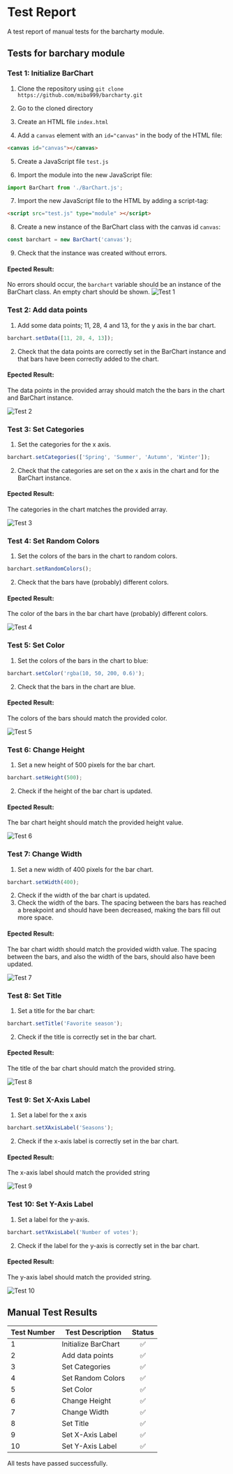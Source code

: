 # Test Report
A test report of manual tests for the barcharty module.

## Tests for barchary module

### Test 1: Initialize BarChart
1. Clone the repository using `git clone https://github.com/miba999/barcharty.git`
   
2. Go to the cloned directory 
   
3. Create an HTML file `index.html`
   
4. Add a `canvas` element with an `id="canvas"` in the body of the HTML file:
```html
<canvas id="canvas"></canvas>
```

5. Create a JavaScript file `test.js`

6. Import the module into the new JavaScript file:
```js
import BarChart from './BarChart.js';
```

7. Import the new JavaScript file to the HTML by adding a script-tag:
```html
<script src="test.js" type="module" ></script>
```

8. Create a new instance of the BarChart class with the canvas id `canvas`:
```js
const barchart = new BarChart('canvas');
```

9. Check that the instance was created without errors.

#### Epected Result: 
No errors should occur, the `barchart` variable should be an instance of the BarChart class. An empty chart should be shown. 
![Test 1](.images/../images/test-report_test-1.png)

### Test 2: Add data points
1. Add some data points; 11, 28, 4 and 13, for the y axis in the bar chart.
```js
barchart.setData([11, 28, 4, 13]);
```

2. Check that the data points are correctly set in the BarChart instance and that bars have been correctly added to the chart.

#### Epected Result: 
The data points in the provided array should match the the bars in the chart and BarChart instance.

![Test 2](.images/../images/test-report_test-2.png)

### Test 3: Set Categories
1. Set the categories for the x axis. 

```js
barchart.setCategories(['Spring', 'Summer', 'Autumn', 'Winter']);
```

2. Check that the categories are set on the x axis in the chart and for the BarChart instance. 

#### Epected Result: 
The categories in the chart matches the provided array.

![Test 3](.images/../images/test-report_test-3.png)

### Test 4: Set Random Colors
1. Set the colors of the bars in the chart to random colors.
```js
barchart.setRandomColors();
```

2. Check that the bars have (probably) different colors. 
#### Epected Result: 
The color of the bars in the bar chart have (probably) different colors.

![Test 4](.images/../images/test-report_test-4.png)

### Test 5: Set Color
1. Set the colors of the bars in the chart to blue:
```js
barchart.setColor('rgba(10, 50, 200, 0.6)');
```

2. Check that the bars in the chart are blue. 

#### Epected Result:
The colors of the bars should match the provided color.

![Test 5](.images/../images/test-report_test-5.png) 

### Test 6: Change Height
1. Set a new height of 500 pixels for the bar chart.

```js
barchart.setHeight(500);
```

2. Check if the height of the bar chart is updated.

#### Epected Result: 
The bar chart height should match the provided height value.

![Test 6](.images/../images/test-report_test-6.png)

### Test 7: Change Width
1. Set a new width of 400 pixels for the bar chart.

```js
barchart.setWidth(400);
```

2. Check if the width of the bar chart is updated. 
3. Check the width of the bars. The spacing between the bars has reached a breakpoint and should have been decreased, making the bars fill out more space. 

#### Epected Result: 
The bar chart width should match the provided width value. The spacing between the bars, and also the width of the bars, should also have been updated.

![Test 7](.images/../images/test-report_test-7.png)

### Test 8: Set Title
1. Set a title for the bar chart:

```js
barchart.setTitle('Favorite season');
```
2. Check if the title is correctly set in the bar chart.

#### Epected Result: 
The title of the bar chart should match the provided string.

![Test 8](.images/../images/test-report_test-8.png)

### Test 9: Set X-Axis Label
1. Set a label for the x axis

```js
barchart.setXAxisLabel('Seasons');
```
2. Check if the x-axis label is correctly set in the bar chart.

#### Epected Result: 
The x-axis label should match the provided string

![Test 9](.images/../images/test-report_test-9.png)

### Test 10: Set Y-Axis Label
1. Set a label for the y-axis.

```js
barchart.setYAxisLabel('Number of votes');
```

2. Check if the label for the y-axis is correctly set in the bar chart.


#### Epected Result: 
The y-axis label should match the provided string. 

![Test 10](.images/../images/test-report_test-10.png)



## Manual Test Results


|**Test Number**|**Test Description**|**Status**|
|---|---|:---:|
|1|Initialize BarChart|✅|
|2|Add data points|✅|
|3|Set Categories|✅|
|4|Set Random Colors|✅|
|5|Set Color|✅|
|6|Change Height|✅|
|7|Change Width|✅|
|8|Set Title|✅|
|9|Set X-Axis Label|✅|
|10|Set Y-Axis Label|✅|


All tests have passed successfully.


